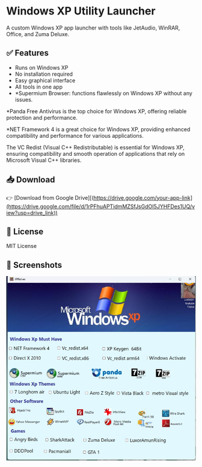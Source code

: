 # Windows XP Utility Launcher

A custom Windows XP app launcher with tools like JetAudio, WinRAR, Office, and Zuma Deluxe.

## ✅ Features
- Runs on Windows XP
- No installation required
- Easy graphical interface
- All tools in one app
- *Supermium Browser: functions flawlessly on Windows XP without any issues.

*Panda Free Antivirus is the top choice for Windows XP, offering reliable protection and performance.

*NET Framework 4 is a great choice for Windows XP, providing enhanced compatibility and performance for various applications.

The VC Redist (Visual C++ Redistributable) is essential for Windows XP, ensuring compatibility and smooth operation of applications that rely on Microsoft Visual C++ libraries.


## 📥 Download
👉 [Download from Google Drive][(https://drive.google.com/your-app-link](https://drive.google.com/file/d/1rPFhuAPTidmMZSfJsGdOI5JYHFDes1UQ/view?usp=drive_link))
## 📝 License
MIT License
## 📸 Screenshots
![App Screenshot](https://github.com/ss900001/-Windows-XP-Reviver-/raw/main/windowsxreviverveiwimages.jpg)


